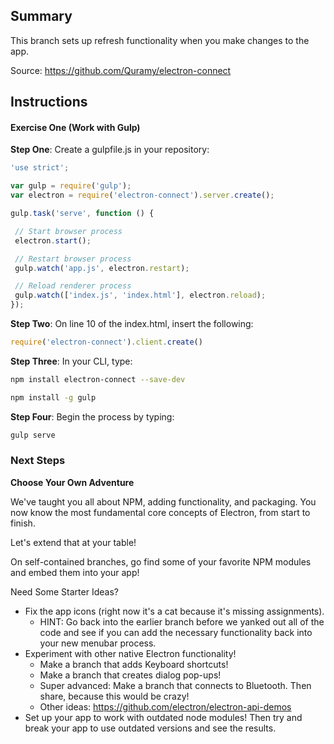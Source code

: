 ## Summary
This branch sets up refresh functionality when you make changes to the app.

Source: https://github.com/Quramy/electron-connect

## Instructions
#### Exercise One (Work with Gulp)
**Step One**: Create a gulpfile.js in your repository:
```js
'use strict';

var gulp = require('gulp');
var electron = require('electron-connect').server.create();

gulp.task('serve', function () {

 // Start browser process
 electron.start();

 // Restart browser process
 gulp.watch('app.js', electron.restart);

 // Reload renderer process
 gulp.watch(['index.js', 'index.html'], electron.reload);
});
```
**Step Two**: On line 10 of the index.html, insert the following:
```js
require('electron-connect').client.create()
```

**Step Three**: In your CLI, type:
```sh
npm install electron-connect --save-dev
```
```sh
npm install -g gulp
```

**Step Four**: Begin the process by typing:
```sh
gulp serve
```

### Next Steps
**Choose Your Own Adventure**

We've taught you all about NPM, adding functionality, and packaging. You now know the most fundamental core concepts of Electron, from start to finish.

Let's extend that at your table!

On self-contained branches, go find some of your favorite NPM modules and embed them into your app!

Need Some Starter Ideas?
- Fix the app icons (right now it's a cat because it's missing assignments).
  - HINT: Go back into the earlier branch before we yanked out all of the code and see if you can add the necessary functionality back into your new menubar process.
- Experiment with other native Electron functionality!
  - Make a branch that adds Keyboard shortcuts!
  - Make a branch that creates dialog pop-ups!
  - Super advanced: Make a branch that connects to Bluetooth. Then share, because this would be crazy!   
  - Other ideas: https://github.com/electron/electron-api-demos
- Set up your app to work with outdated node modules! Then try and break your app to use outdated versions and see the results.

